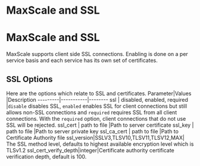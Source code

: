 
# MaxScale and SSL

# MaxScale and SSL


MaxScale supports client side SSL connections. Enabling is done on a per service basis and each service has its own set of certificates.


## SSL Options


Here are the options which relate to SSL and certificates.
Parameter|Values |Description
---------|-----------|--------
ssl | disabled, enabled, required |`disable` disables SSL, `enabled` enables SSL for client connections but still allows non-SSL connections and `required` requires SSL from all client connections. With the `required` option, client connections that do not use SSL will be rejected.
ssl_cert | path to file |Path to server certificate
ssl_key | path to file |Path to server private key
ssl_ca_cert | path to file |Path to Certificate Authority file
ssl_version|SSLV3,TLSV10,TLSV11,TLSV12,MAX| The SSL method level, defaults to highest available encryption level which is TLSv1.2
ssl_cert_verify_depth|integer|Certificate authority certificate verification depth, default is 100.
